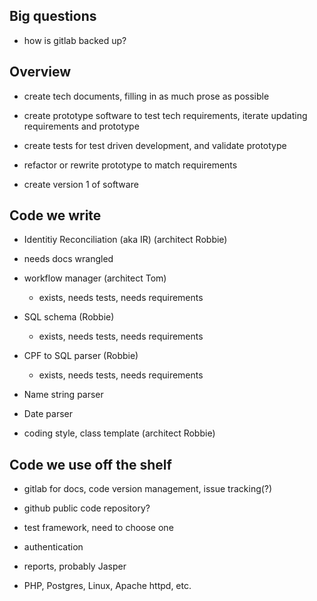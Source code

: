 
Big questions
---

- how is gitlab backed up?


Overview
---


- create tech documents, filling in as much prose as possible

- create prototype software to test tech requirements, iterate updating requirements and prototype

- create tests for test driven development, and validate prototype

- refactor or rewrite prototype to match requirements

- create version 1 of software


Code we write
----

- Identitiy Reconciliation (aka IR) (architect Robbie)

 - needs docs wrangled

- workflow manager (architect Tom)

  - exists, needs tests, needs requirements
  
- SQL schema (Robbie)

  - exists, needs tests, needs requirements

- CPF to SQL parser (Robbie)

  - exists, needs tests, needs requirements
  
- Name string parser

- Date parser

- coding style, class template (architect Robbie)


Code we use off the shelf
---

- gitlab for docs, code version management, issue tracking(?)

- github public code repository?

- test framework, need to choose one

- authentication

- reports, probably Jasper

- PHP, Postgres, Linux, Apache httpd, etc.
